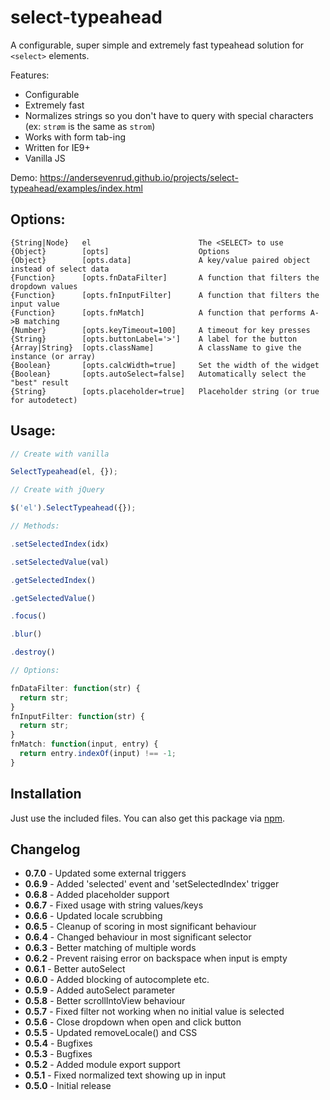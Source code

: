 # select-typeahead

A configurable, super simple and extremely fast typeahead solution for `<select>` elements.

Features:

* Configurable
* Extremely fast
* Normalizes strings so you don't have to query with special characters (ex: `strøm` is the same as `strom`)
* Works with form tab-ing
* Written for IE9+
* Vanilla JS

Demo: https://andersevenrud.github.io/projects/select-typeahead/examples/index.html

## Options:

```
{String|Node}   el                        The <SELECT> to use
{Object}        [opts]                    Options
{Object}        [opts.data]               A key/value paired object instead of select data
{Function}      [opts.fnDataFilter]       A function that filters the dropdown values
{Function}      [opts.fnInputFilter]      A function that filters the input value
{Function}      [opts.fnMatch]            A function that performs A->B matching
{Number}        [opts.keyTimeout=100]     A timeout for key presses
{String}        [opts.buttonLabel='>']    A label for the button
{Array|String}  [opts.className]          A className to give the instance (or array)
{Boolean}       [opts.calcWidth=true]     Set the width of the widget
{Boolean}       [opts.autoSelect=false]   Automatically select the "best" result
{String}        [opts.placeholder=true]   Placeholder string (or true for autodetect)
```

## Usage:


```javascript
// Create with vanilla

SelectTypeahead(el, {});

// Create with jQuery

$('el').SelectTypeahead({});

// Methods:

.setSelectedIndex(idx)

.setSelectedValue(val)

.getSelectedIndex()

.getSelectedValue()

.focus()

.blur()

.destroy()

// Options:

fnDataFilter: function(str) {
  return str;
}
fnInputFilter: function(str) {
  return str;
}
fnMatch: function(input, entry) {
  return entry.indexOf(input) !== -1;
}
```

## Installation

Just use the included files. You can also get this package via [npm](https://www.npmjs.com/package/select-typeahead).

## Changelog

* **0.7.0** - Updated some external triggers
* **0.6.9** - Added 'selected' event and 'setSelectedIndex' trigger
* **0.6.8** - Added placeholder support
* **0.6.7** - Fixed usage with string values/keys
* **0.6.6** - Updated locale scrubbing
* **0.6.5** - Cleanup of scoring in most significant behaviour
* **0.6.4** - Changed behaviour in most significant selector
* **0.6.3** - Better matching of multiple words
* **0.6.2** - Prevent raising error on backspace when input is empty
* **0.6.1** - Better autoSelect
* **0.6.0** - Added blocking of autocomplete etc.
* **0.5.9** - Added autoSelect parameter
* **0.5.8** - Better scrollIntoView behaviour
* **0.5.7** - Fixed filter not working when no initial value is selected
* **0.5.6** - Close dropdown when open and click button
* **0.5.5** - Updated removeLocale() and CSS
* **0.5.4** - Bugfixes
* **0.5.3** - Bugfixes
* **0.5.2** - Added module export support
* **0.5.1** - Fixed normalized text showing up in input
* **0.5.0** - Initial release
